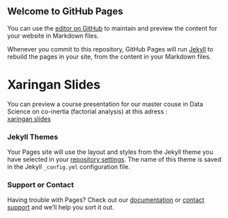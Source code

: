 ## Welcome to GitHub Pages

You can use the [editor on GitHub](https://github.com/antoinelucasfra/co-inertia_project/edit/gh-pages/index.md) to maintain and preview the content for your website in Markdown files.

Whenever you commit to this repository, GitHub Pages will run [Jekyll](https://jekyllrb.com/) to rebuild the pages in your site, from the content in your Markdown files.

# Xaringan Slides

You can preview a course presentation for our master couse in Data Science on co-inertia (factorial analysis) at this adress : <br>
[xaringan slides](https://antoinelucasfra.github.io/co-inertia_project/presentation_slides)


### Jekyll Themes

Your Pages site will use the layout and styles from the Jekyll theme you have selected in your [repository settings](https://github.com/antoinelucasfra/co-inertia_project/settings). The name of this theme is saved in the Jekyll `_config.yml` configuration file.

### Support or Contact

Having trouble with Pages? Check out our [documentation](https://docs.github.com/categories/github-pages-basics/) or [contact support](https://github.com/contact) and we’ll help you sort it out.
